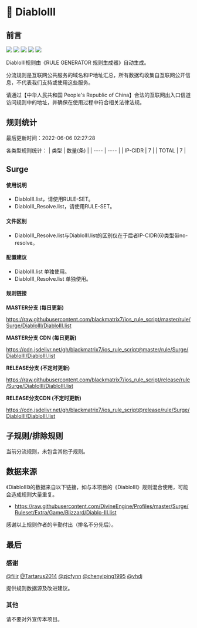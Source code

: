 # 🧸 DiabloIII

## 前言

![](https://shields.io/badge/-移除重复规则-ff69b4) ![](https://shields.io/badge/-DOMAIN与DOMAIN--SUFFIX合并-green) ![](https://shields.io/badge/-DOMAIN--SUFFIX间合并-critical) ![](https://shields.io/badge/-DOMAIN--SUFFIX与DOMAIN--KEYWORD合并-blue) ![](https://shields.io/badge/-IP--CIDR(6)合并-blueviolet) 

DiabloIII规则由《RULE GENERATOR 规则生成器》自动生成。

分流规则是互联网公共服务的域名和IP地址汇总，所有数据均收集自互联网公开信息，不代表我们支持或使用这些服务。

请通过【中华人民共和国 People's Republic of China】合法的互联网出入口信道访问规则中的地址，并确保在使用过程中符合相关法律法规。

## 规则统计

最后更新时间：2022-06-06 02:27:28

各类型规则统计：
| 类型 | 数量(条)  | 
| ---- | ----  |
| IP-CIDR | 7  | 
| TOTAL | 7  | 


## Surge 

#### 使用说明
- DiabloIII.list，请使用RULE-SET。
- DiabloIII_Resolve.list，请使用RULE-SET。

#### 文件区别
- DiabloIII_Resolve.list与DiabloIII.list的区别仅在于后者IP-CIDR(6)类型带no-resolve。

#### 配置建议
- DiabloIII.list 单独使用。
- DiabloIII_Resolve.list 单独使用。

#### 规则链接
**MASTER分支 (每日更新)**

https://raw.githubusercontent.com/blackmatrix7/ios_rule_script/master/rule/Surge/DiabloIII/DiabloIII.list

**MASTER分支 CDN (每日更新)**

https://cdn.jsdelivr.net/gh/blackmatrix7/ios_rule_script@master/rule/Surge/DiabloIII/DiabloIII.list

**RELEASE分支 (不定时更新)**

https://raw.githubusercontent.com/blackmatrix7/ios_rule_script/release/rule/Surge/DiabloIII/DiabloIII.list

**RELEASE分支CDN (不定时更新)**

https://cdn.jsdelivr.net/gh/blackmatrix7/ios_rule_script@release/rule/Surge/DiabloIII/DiabloIII.list

## 子规则/排除规则


当前分流规则，未包含其他子规则。

## 数据来源

《DiabloIII》的数据来自以下链接，如与本项目的《DiabloIII》规则混合使用，可能会造成规则大量重复。

- https://raw.githubusercontent.com/DivineEngine/Profiles/master/Surge/Ruleset/Extra/Game/Blizzard/Diablo-III.list


感谢以上规则作者的辛勤付出（排名不分先后）。

## 最后

### 感谢

[@fiiir](https://github.com/fiiir) [@Tartarus2014](https://github.com/Tartarus2014) [@zjcfynn](https://github.com/zjcfynn) [@chenyiping1995](https://github.com/chenyiping1995) [@vhdj](https://github.com/vhdj)

提供规则数据源及改进建议。

### 其他

请不要对外宣传本项目。